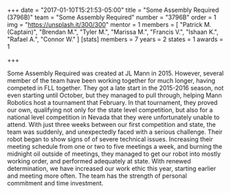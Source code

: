 +++
date = "2017-01-10T15:21:53-05:00"
title = "Some Assembly Required (3796B)"
team = "Some Assembly Required"
number  = "3796B"
order = 1
img = "https://unsplash.it/300/300"
mentor = 1
members = [
  "Patrick M. (Captain)",
  "Brendan M.",
  "Tyler M.",
  "Marissa M.",
  "Francis V.",
  "Ishaan K.",
  "Rafael A.",
  "Connor W."
]
  [stats]
    members = 7
    years   = 2
    states  = 1
    awards  = 1






+++

Some Assembly Required was created at JL Mann in 2015. However, several member of the team have been working together for much longer, having competed in FLL together. They got a late start in the 2015-2016 season, not even starting until October, but they managed to pull through, helping Mann Robotics host a tournament that February. In that tournament, they proved our own, qualifying not only for the state level competition, but also for a national level competition in Nevada that they were unfortunately unable to attend.
With just three weeks between our first competition and state, the team was suddenly, and unexpectedly faced with a serious challenge. Their robot began to show signs of of severe technical issues. Increasing their meeting schedule from one or two to five meetings a week, and burning the midnight oil outside of meetings, they managed to get our robot into mostly working order, and performed adequately at state.
With renewed determination, we have increased our work ethic this year, starting earlier and meeting more often. The team has the strength of personal commitment and time investment.
